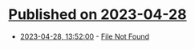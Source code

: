 # [Published on 2023-04-28](index.md)

* [2023-04-28, 13:52:00](https://soylentnews.org/article.pl?sid=23/04/27/158230&from=rss) - [File Not Found](https://soylentnews.org/article.pl?sid=23/04/27/158230&from=rss)
